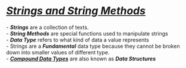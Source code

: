 <h1><u><i>Strings and String Methods</i></u></h1>
<p>
- <b><i>Strings</i></b> are a collection of texts. <br>
- <b><i>String Methods</i></b> are special functions used to manipulate strings <br>
- <b><i>Data Type</i></b> refers to what kind of data a value represents <br>
- Strings are a <b><i>Fundamental</i></b> data type because they cannot be broken down into smaller values of different type.<br>
- <b><i><u>Compound Data Types</u></i></b> are also known as <b><i>Data Structures</i></b>
</p>
